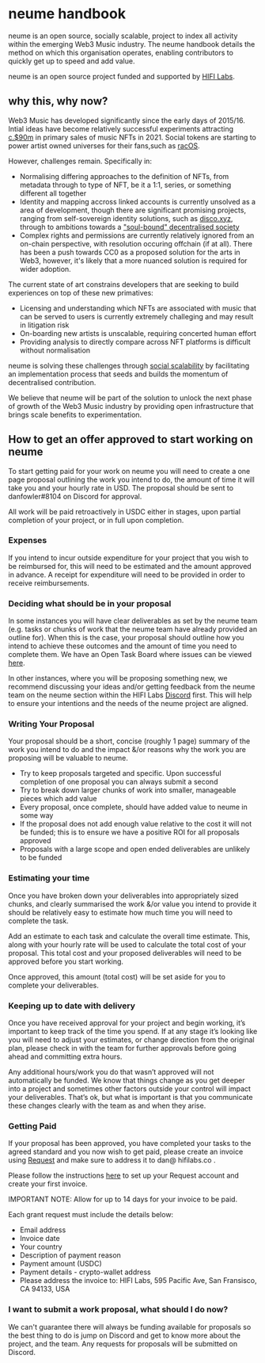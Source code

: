 # neume handbook

neume is an open source, socially scalable, project to index all activity within the emerging Web3 Music industry. The neume handbook details the method on which this organisation operates, enabling contributors to quickly get up to speed and add value. 

neume is an open source project funded and supported by [HIFI Labs](https://www.hifilabs.co/).

## why this, why now?

Web3 Music has developed significantly since the early days of 2015/16. Intial ideas have become relatively successful experiments attracting [c.$90m](https://docs.google.com/presentation/d/1YFGL73BMfVtgM3dOR8wRmOoXYC-d7AHRcq5rQENg5l0/edit?usp=sharing) in primary sales of music NFTs in 2021. Social tokens are starting to power artist owned universes for their fans,such as [racOS](https://rac.fm/). 

However, challenges remain. Specifically in:
* Normalising differing approaches to the definition of NFTs, from metadata through to type of NFT, be it a 1:1, series, or something different all together
* Identity and mapping accross linked accounts is currently unsolved as a area of development, though there are significant promising projects, ranging from self-sovereign identity solutions, such as [disco.xyz](https://www.disco.xyz/), through to ambitions towards a ["soul-bound" decentralised society](https://papers.ssrn.com/sol3/papers.cfm?abstract_id=4105763)
* Complex rights and permissions are currently relatively ignored from an on-chain perspective, with resolution occuring offchain (if at all). There has been a push towards CC0 as a proposed solution for the arts in Web3, however, it's likely that a more nuanced solution is required for wider adoption. 

The current state of art constrains developers that are seeking to build experiences on top of these new primatives:
* Licensing and understanding which NFTs are associated with music that can be served to users is currently extremely challeging and may result in litigation risk 
* On-boarding new artists is unscalable, requiring concerted human effort 
* Providing analysis to directly compare across NFT platforms is difficult without normalisation

neume is solving these challenges through [social scalability](http://unenumerated.blogspot.com/2017/02/money-blockchains-and-social-scalability.html) by facilitating an implementation process that seeds and builds the momentum of decentralised contribution.

We believe that neume will be part of the solution to unlock the next phase of growth of the Web3 Music industry by providing open infrastructure that brings scale benefits to experimentation.

## How to get an offer approved to start working on neume

To start getting paid for your work on neume you will need to create a one page proposal outlining the work you intend to do, the amount of time it will take you and your hourly rate in USD. The proposal should be sent to danfowler#8104 on Discord for approval.

All work will be paid retroactively in USDC either in stages, upon partial completion of your project, or in full upon completion.

### Expenses
If you intend to incur outside expenditure for your project that you wish to be reimbursed for, this will need to be estimated and the amount approved in advance. A receipt for expenditure will need to be provided in order to receive reimbursements.

### Deciding what should be in your proposal
In some instances you will have clear deliverables as set by the neume team (e.g. tasks or chunks of work that the neume team have already provided an outline for). When this is the case, your proposal should outline how you intend to achieve these outcomes and the amount of time you need to complete them. We have an Open Task Board where issues can be viewed [here](https://github.com/orgs/music-os/projects/2).

In other instances, where you will be proposing something new, we recommend discussing your ideas and/or getting feedback from the neume team on the neume section within the HIFI Labs [Discord](https://discord.gg/P5rrpZN4ds) first. This will help to ensure your intentions and the needs of the neume project are aligned.

### Writing Your Proposal
Your proposal should be a short, concise (roughly 1 page) summary of the work you intend to do and the impact &/or reasons why the work you are proposing will be valuable to neume.

* Try to keep proposals targeted and specific. Upon successful completion of one proposal you can always submit a second
* Try to break down larger chunks of work into smaller, manageable pieces which add value
* Every proposal, once complete, should have added value to neume in some way
* If the proposal does not add enough value relative to the cost it will not be funded; this is to ensure we have a positive ROI for all proposals approved
* Proposals with a large scope and open ended deliverables are unlikely to be funded

### Estimating your time
Once you have broken down your deliverables into appropriately sized chunks, and clearly summarised the work &/or value you intend to provide it should be relatively easy to estimate how much time you will need to complete the task.

Add an estimate to each task and calculate the overall time estimate. This, along with your hourly rate will be used to calculate the total cost of your proposal. This total cost and your proposed deliverables will need to be approved before you start working.

Once approved, this amount (total cost) will be set aside for you to complete your deliverables.

### Keeping up to date with delivery
Once you have received approval for your project and begin working, it’s important to keep track of the time you spend. If at any stage it’s looking like you will need to adjust your estimates, or change direction from the original plan, please check in with the team for further approvals before going ahead and committing extra hours.

Any additional hours/work you do that wasn’t approved will not automatically be funded. We know that things change as you get deeper into a project and sometimes other factors outside your control will impact your deliverables. That’s ok, but what is important is that you communicate these changes clearly with the team as and when they arise.

### Getting Paid
If your proposal has been approved, you have completed your tasks to the agreed standard and you now wish to get paid, please create an invoice using [Request](https://request.network/en/) and make sure to address it to dan@ hifilabs.co .

Please follow the instructions [here](https://support.request.network/getting-started-guide) to set up your Request account and create your first invoice.

IMPORTANT NOTE: Allow for up to 14 days for your invoice to be paid.

Each grant request must include the details below:

* Email address
* Invoice date
* Your country
* Description of payment reason
* Payment amount (USDC)
* Payment details - crypto-wallet address
* Please address the invoice to: HIFI Labs, 595 Pacific Ave, San Fransisco, CA 94133, USA 

### I want to submit a work proposal, what should I do now?
We can't guarantee there will always be funding available for proposals so the best thing to do is jump on Discord and get to know more about the project, and the team. Any requests for proposals will be submitted on Discord.
